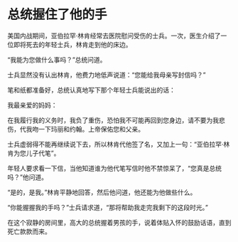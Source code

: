 # 总统握住了他的手

美国内战期间，亚伯拉罕·林肯经常去医院慰问受伤的士兵。一次，医生介绍了一位即将死去的年轻士兵，林肯走到他的床边。 

“我能为您做什么事吗？”总统问道。 

士兵显然没有认出林肯，他费力地低声说道：“您能给我母亲写封信吗？” 

笔和纸都准备好，总统认真地写下那个年轻士兵能说出的话： 

我最亲爱的妈妈： 

在我履行我的义务时，我负了重伤，恐怕我不可能再回到您身边，请不要为我悲伤，代我吻一下玛丽和约翰。上帝保佑您和父亲。 

士兵虚弱得不能再继续说下去，所以林肯代他签了名，又加上一句：“亚伯拉罕·林肯为您儿子代笔”。 

年轻人要求看一下信，当他知道谁为他代笔写信时他不禁惊呆了，“您真是总统吗？”他问道。 

“是的，是我。”林肯平静地回答，然后他问道，他还能为他做些什么。 

“你能握握我的手吗？”士兵请求道，“那将帮助我走完我剩下的这段时光。” 

在这个寂静的房间里，高大的总统握着男孩的手，说着体贴入怀的鼓励话语，直到死亡款款而来。
 